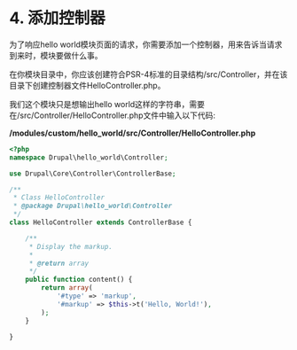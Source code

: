 # 4. 添加控制器

为了响应hello world模块页面的请求，你需要添加一个控制器，用来告诉当请求到来时，模块要做什么事。

在你模块目录中，你应该创建符合PSR-4标准的目录结构/src/Controller，并在该目录下创建控制器文件HelloController.php。

我们这个模块只是想输出hello world这样的字符串，需要在/src/Controller/HelloController.php文件中输入以下代码:

**/modules/custom/hello\_world/src/Controller/HelloController.php**

```php
<?php
namespace Drupal\hello_world\Controller;

use Drupal\Core\Controller\ControllerBase;

/**
 * Class HelloController
 * @package Drupal\hello_world\Controller
 */
class HelloController extends ControllerBase {

    /**
     * Display the markup.
     *
     * @return array
     */
    public function content() {
        return array(
            '#type' => 'markup',
            '#markup' => $this->t('Hello, World!'),
        );
    }

}
```



